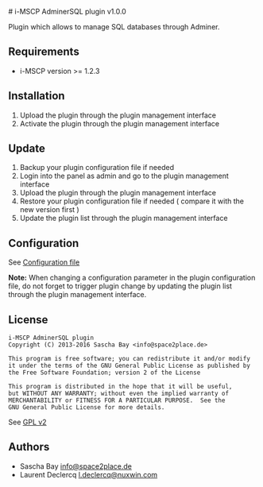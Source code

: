 # i-MSCP AdminerSQL plugin v1.0.0

Plugin which allows to manage SQL databases through Adminer.

## Requirements

* i-MSCP version >= 1.2.3

## Installation

1. Upload the plugin through the plugin management interface
2. Activate the plugin through the plugin management interface

## Update

1. Backup your plugin configuration file if needed
2. Login into the panel as admin and go to the plugin management interface
3. Upload the plugin through the plugin management interface
4. Restore your plugin configuration file if needed ( compare it with the new version first )
5. Update the plugin list through the plugin management interface

## Configuration

See [Configuration file](../AdminerSQL/config.php)

**Note:** When changing a configuration parameter in the plugin configuration file, do not forget to trigger plugin
change by updating the plugin list through the plugin management interface.

## License

```
i-MSCP AdminerSQL plugin
Copyright (C) 2013-2016 Sascha Bay <info@space2place.de>

This program is free software; you can redistribute it and/or modify
it under the terms of the GNU General Public License as published by
the Free Software Foundation; version 2 of the License

This program is distributed in the hope that it will be useful,
but WITHOUT ANY WARRANTY; without even the implied warranty of
MERCHANTABILITY or FITNESS FOR A PARTICULAR PURPOSE.  See the
GNU General Public License for more details.
```

See [GPL v2](http://www.gnu.org/licenses/gpl-2.0.html "GPL v2")

## Authors

* Sascha Bay <info@space2place.de>
* Laurent Declercq <l.declercq@nuxwin.com>
